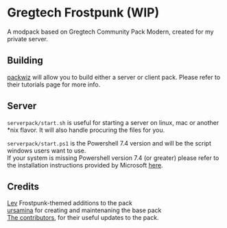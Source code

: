 # Gregtech Frostpunk (WIP)

A modpack based on Gregtech Community Pack Modern, created for my private server. 

## Building

[packwiz](https://packwiz.infra.link/) will allow you to build either a server or client pack.
Please refer to their tutorials page for more info.

## Server

`serverpack/start.sh` is useful for starting a server on linux, mac or another \*nix flavor. It will also handle procuring the files for you.

`serverpack/start.ps1` is the Powershell 7.4 version and will be the script windows users want to use.<br/>
If your system is missing Powershell version 7.4 (or greater) please refer to the installation instructions provided
by Microsoft [here](https://learn.microsoft.com/en-us/powershell/scripting/install/installing-powershell-on-windows?view=powershell-7.4).

## Credits

[Lev](https://github.com/LevSychev) Frostpunk-themed additions to the pack<br/>
[ursamina](https://github.com/ursamina) for creating and maintenaning the base pack<br/>
[The contributors](https://github.com/GregTechCEu/GregTech-Modern-Community-Pack/graphs/contributors),
for their useful updates to the pack.
